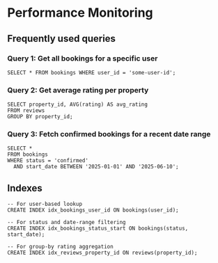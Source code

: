 # Performance Monitoring

## Frequently used queries

### Query 1: Get all bookings for a specific user
```mysql
SELECT * FROM bookings WHERE user_id = 'some-user-id';
```

### Query 2: Get average rating per property
```mysql
SELECT property_id, AVG(rating) AS avg_rating
FROM reviews
GROUP BY property_id;
```

### Query 3: Fetch confirmed bookings for a recent date range
```mysql
SELECT * 
FROM bookings 
WHERE status = 'confirmed' 
  AND start_date BETWEEN '2025-01-01' AND '2025-06-10';
```

## Indexes
```mysql
-- For user-based lookup
CREATE INDEX idx_bookings_user_id ON bookings(user_id);

-- For status and date-range filtering
CREATE INDEX idx_bookings_status_start ON bookings(status, start_date);

-- For group-by rating aggregation
CREATE INDEX idx_reviews_property_id ON reviews(property_id);

```